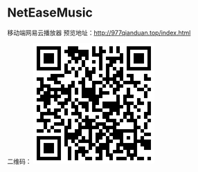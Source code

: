 # NetEaseMusic
移动端网易云播放器
预览地址：http://977qianduan.top/index.html

二维码：
![img](https://github.com/977106024/NetEaseMusic/blob/master/img/1509890625.png)
